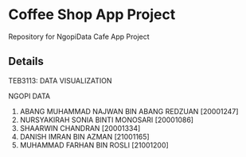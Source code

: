 # Coffee Shop App Project
Repository for NgopiData Cafe App Project

## Details
TEB3113: DATA VISUALIZATION

NGOPI DATA
1.	ABANG MUHAMMAD NAJWAN BIN ABANG REDZUAN	[20001247]
2.	NURSYAKIRAH SONIA BINTI MONOSARI	[20001086]
3.	SHAARWIN CHANDRAN	[20001334]
4.	DANISH IMRAN BIN AZMAN	[21001165]
5.	MUHAMMAD FARHAN BIN ROSLI	[21001200]



